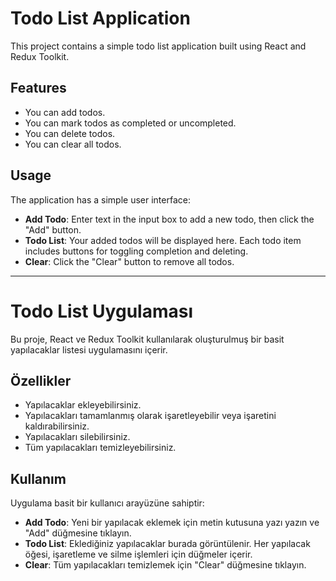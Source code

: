 # Todo List Application

This project contains a simple todo list application built using React and Redux Toolkit.

## Features

- You can add todos.
- You can mark todos as completed or uncompleted.
- You can delete todos.
- You can clear all todos.

## Usage

The application has a simple user interface:

- **Add Todo**: Enter text in the input box to add a new todo, then click the "Add" button.
- **Todo List**: Your added todos will be displayed here. Each todo item includes buttons for toggling completion and deleting.
- **Clear**: Click the "Clear" button to remove all todos.

---
# Todo List Uygulaması

Bu proje, React ve Redux Toolkit kullanılarak oluşturulmuş bir basit yapılacaklar listesi uygulamasını içerir.

## Özellikler

- Yapılacaklar ekleyebilirsiniz.
- Yapılacakları tamamlanmış olarak işaretleyebilir veya işaretini kaldırabilirsiniz.
- Yapılacakları silebilirsiniz.
- Tüm yapılacakları temizleyebilirsiniz.

## Kullanım

Uygulama basit bir kullanıcı arayüzüne sahiptir:

- **Add Todo**: Yeni bir yapılacak eklemek için metin kutusuna yazı yazın ve "Add" düğmesine tıklayın.
- **Todo List**: Eklediğiniz yapılacaklar burada görüntülenir. Her yapılacak öğesi, işaretleme ve silme işlemleri için düğmeler içerir.
- **Clear**: Tüm yapılacakları temizlemek için "Clear" düğmesine tıklayın.
